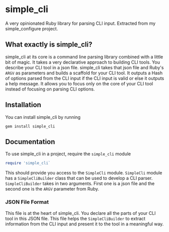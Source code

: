 # simple_cli
A very opinionated Ruby library for parsing CLI input. Extracted from my simple_configure project.

## What exactly is simple_cli?
simple_cli at its core is a command line parsing library combined with a little bit of magic. It takes a very declarative approach to building CLI tools. You describe your CLI tool in a json file. simple_cli takes that json file and Ruby's `ARGV` as parameters and builds a scaffold for your CLI tool. It outputs a Hash of options parsed from the CLI input if the CLI input is valid or else it outputs a help message. It allows you to focus only on the core of your CLI tool instead of focusing on parsing CLI options. 

## Installation
You can install simple_cli by running
```
gem install simple_cli
```

## Documentation
To use simple_cli in a project, require the `simple_cli` module
```ruby
require 'simple_cli`
```

This should provide you access to the `SimpleCli` module. `SimpleCli` module has a `SimpleCliBuilder` class that can be used to develop a CLI parser. `SimpleCliBuilder` takes in two arguments. First one is a json file and the second one is the `ARGV` parameter from Ruby. 

### JSON File Format

This file is at the heart of simple_cli. You declare all the parts of your CLI tool in this JSON file. This file helps the `SimpleCliBuilder` to extract information from the CLI input and present it to the tool in a meaningful way. 

